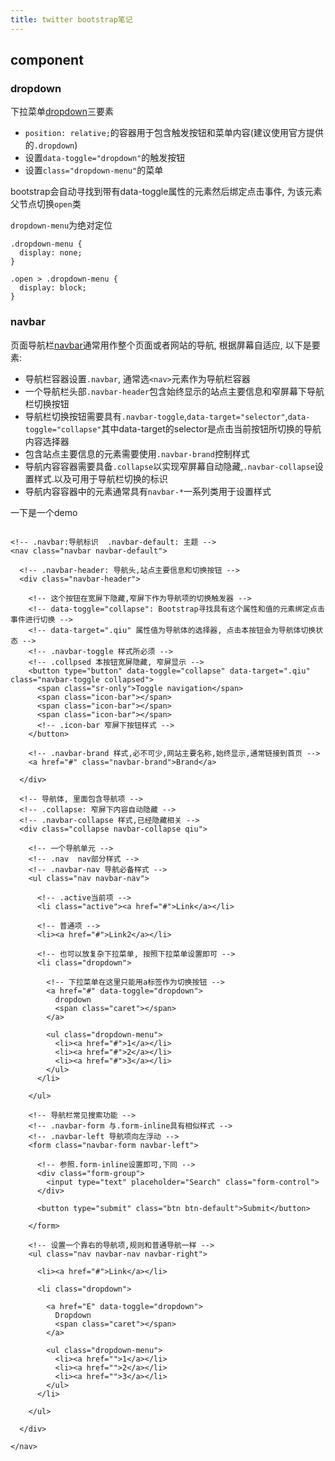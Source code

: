 ```yaml
---
title: twitter bootstrap笔记
---
```


## component

### dropdown

下拉菜单[dropdown][1]三要素

- `position: relative;`的容器用于包含触发按钮和菜单内容(建议使用官方提供的`.dropdown`)
- 设置`data-toggle="dropdown"`的触发按钮
- 设置`class="dropdown-menu"`的菜单

bootstrap会自动寻找到带有data-toggle属性的元素然后绑定点击事件, 为该元素父节点切换`open`类

`dropdown-menu`为绝对定位

```
.dropdown-menu {
  display: none;
}

.open > .dropdown-menu {
  display: block;
}
```

### navbar

页面导航栏[navbar][2]通常用作整个页面或者网站的导航, 根据屏幕自适应, 以下是要素:

- 导航栏容器设置`.navbar`, 通常选`<nav>`元素作为导航栏容器
- 一个导航栏头部`.navbar-header`包含始终显示的站点主要信息和窄屏幕下导航栏切换按钮
- 导航栏切换按钮需要具有`.navbar-toggle`,`data-target="selector"`,`data-toggle="collapse"`其中data-target的selector是点击当前按钮所切换的导航内容选择器
- 包含站点主要信息的元素需要使用`.navbar-brand`控制样式
- 导航内容容器需要具备`.collapse`以实现窄屏幕自动隐藏,`.navbar-collapse`设置样式.以及可用于导航栏切换的标识
- 导航内容容器中的元素通常具有`navbar-*`一系列类用于设置样式

一下是一个demo

```

<!-- .navbar:导航标识  .navbar-default: 主题 -->
<nav class="navbar navbar-default">

  <!-- .navbar-header: 导航头,站点主要信息和切换按钮 -->
  <div class="navbar-header">

    <!-- 这个按钮在宽屏下隐藏,窄屏下作为导航项的切换触发器 -->
    <!-- data-toggle="collapse": Bootstrap寻找具有这个属性和值的元素绑定点击事件进行切换 -->
    <!-- data-target=".qiu" 属性值为导航体的选择器, 点击本按钮会为导航体切换状态 -->
    <!-- .navbar-toggle 样式所必须 -->
    <!-- .collpsed 本按钮宽屏隐藏, 窄屏显示 -->
    <button type="button" data-toggle="collapse" data-target=".qiu" class="navbar-toggle collapsed">
      <span class="sr-only">Toggle navigation</span>
      <span class="icon-bar"></span>
      <span class="icon-bar"></span>
      <span class="icon-bar"></span>
      <!-- .icon-bar 窄屏下按钮样式 -->
    </button>

    <!-- .navbar-brand 样式,必不可少,网站主要名称,始终显示,通常链接到首页 -->
    <a href="#" class="navbar-brand">Brand</a>

  </div>

  <!-- 导航体, 里面包含导航项 -->
  <!-- .collapse: 窄屏下内容自动隐藏 -->
  <!-- .navbar-collapse 样式,已经隐藏相关 -->
  <div class="collapse navbar-collapse qiu">

    <!-- 一个导航单元 -->
    <!-- .nav  nav部分样式 -->
    <!-- .navbar-nav 导航必备样式 -->
    <ul class="nav navbar-nav">

      <!-- .active当前项 -->
      <li class="active"><a href="#">Link</a></li>

      <!-- 普通项 -->
      <li><a href="#">Link2</a></li>

      <!-- 也可以放复杂下拉菜单, 按照下拉菜单设置即可 -->
      <li class="dropdown">

        <!-- 下拉菜单在这里只能用a标签作为切换按钮 -->
        <a href="#" data-toggle="dropdown">
          dropdown
          <span class="caret"></span>
        </a>

        <ul class="dropdown-menu">
          <li><a href="#">1</a></li>
          <li><a href="#">2</a></li>
          <li><a href="#">3</a></li>
        </ul>
      </li>

    </ul>

    <!-- 导航栏常见搜索功能 -->
    <!-- .navbar-form 与.form-inline具有相似样式 -->
    <!-- .navbar-left 导航项向左浮动 -->
    <form class="navbar-form navbar-left">

      <!-- 参照.form-inline设置即可,下同 -->
      <div class="form-group">
        <input type="text" placeholder="Search" class="form-control">
      </div>

      <button type="submit" class="btn btn-default">Submit</button>

    </form>

    <!-- 设置一个靠右的导航项,规则和普通导航一样 -->
    <ul class="nav navbar-nav navbar-right">

      <li><a href="#">Link</a></li>

      <li class="dropdown">

        <a href="E" data-toggle="dropdown">
          Dropdown
          <span class="caret"></span>
        </a>

        <ul class="dropdown-menu">
          <li><a href="">1</a></li>
          <li><a href="">2</a></li>
          <li><a href="">3</a></li>
        </ul>
      </li>

    </ul>

  </div>

</nav>

```


[2]:http://getbootstrap.com/components/#navbar
[1]: http://getbootstrap.com/components/#dropdowns
